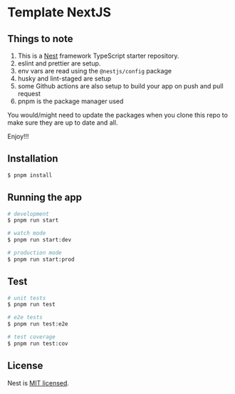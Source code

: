 # Template NextJS

## Things to note

1. This is a [Nest](https://github.com/nestjs/nest) framework TypeScript starter repository.
2. eslint and prettier are setup.
3. env vars are read using the `@nestjs/config` package
4. husky and lint-staged are setup
5. some Github actions are also setup to build your app on push and pull request
6. pnpm is the package manager used

You would/might need to update the packages when you clone this repo to make sure they are up to date and all.

Enjoy!!!

## Installation

```bash
$ pnpm install
```

## Running the app

```bash
# development
$ pnpm run start

# watch mode
$ pnpm run start:dev

# production mode
$ pnpm run start:prod
```

## Test

```bash
# unit tests
$ pnpm run test

# e2e tests
$ pnpm run test:e2e

# test coverage
$ pnpm run test:cov
```

## License

Nest is [MIT licensed](LICENSE).
